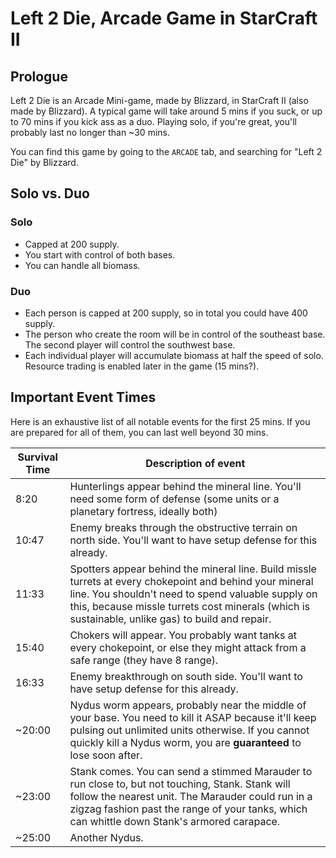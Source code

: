 # Left 2 Die, Arcade Game in StarCraft II

## Prologue

Left 2 Die is an Arcade Mini-game, made by Blizzard, in StarCraft II (also made by Blizzard). A typical game will take around 5 mins if you suck, or up to 70 mins if you kick ass as a duo. Playing solo, if you're great, you'll probably last no longer than ~30 mins.

You can find this game by going to the `ARCADE` tab, and searching for "Left 2 Die" by Blizzard.

## Solo vs. Duo

### Solo

*	Capped at 200 supply.
*	You start with control of both bases.
*	You can handle all biomass.

### Duo

*	Each person is capped at 200 supply, so in total you could have 400 supply.
*	The person who create the room will be in control of the southeast base. The second player will control the southwest base.
*	Each individual player will accumulate biomass at half the speed of solo. Resource trading is enabled later in the game (15 mins?).

## Important Event Times

Here is an exhaustive list of all notable events for the first 25 mins. If you are prepared for all of them, you can last well beyond 30 mins.

| Survival Time 	| Description of event 	|
|---	|---	|
| 8:20 | Hunterlings appear behind the mineral line. You'll need some form of defense (some units or a planetary fortress, ideally both) |
| 10:47 | Enemy breaks through the obstructive terrain on north side. You'll want to have setup defense for this already. |
| 11:33 | Spotters appear behind the mineral line. Build missle turrets at every chokepoint and behind your mineral line. You shouldn't need to spend valuable supply on this, because missle turrets cost minerals (which is sustainable, unlike gas) to build and repair. |
| 15:40 | Chokers will appear. You probably want tanks at every chokepoint, or else they might attack from a safe range (they have 8 range). |
| 16:33 | Enemy breakthrough on south side. You'll want to have setup defense for this already. |
| ~20:00 | Nydus worm appears, probably near the middle of your base. You need to kill it ASAP because it'll keep pulsing out unlimited units otherwise. If you cannot quickly kill a Nydus worm, you are **guaranteed** to lose soon after. |
| ~23:00 | Stank comes. You can send a stimmed Marauder to run close to, but not touching, Stank. Stank will follow the nearest unit. The Marauder could run in a zigzag fashion past the range of your tanks, which can whittle down Stank's armored carapace. |
| ~25:00 | Another Nydus. |

<!-- TODO: Slim the above table, and have subsections for strategy on how to handle events -->